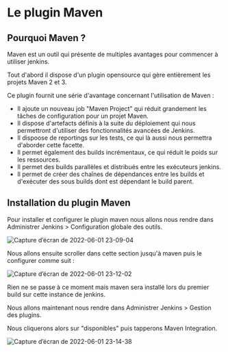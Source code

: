 # Le plugin Maven

## Pourquoi Maven ? 

Maven est un outil qui présente de multiples avantages pour commencer à utiliser jenkins. 

Tout d'abord il dispose d'un plugin opensource qui gère entièrement les projets Maven 2 et 3. 

Ce plugin fournit une série d'avantage concernant l'utilisation de Maven : 

* Il ajoute un nouveau job "Maven Project" qui réduit grandement les tâches de configuration pour un projet Maven.
* Il dispose d'artefacts définis à la suite du déploiement qui nous permettront d'utiliser des fonctionnalités avancées de Jenkins.
* Il dispoose de reportings sur les tests, ce qui là aussi nous permettra d'aborder cette facette. 
* Il permet également des builds incrémentaux, ce qui réduit le poids sur les ressources. 
* Il permet des builds parallèles et distribués entre les exécuteurs jenkins.  
* Il permet de créer des chaînes de dépendances entre les builds et d'exécuter des sous builds dont est dépendant le build parent. 

## Installation du plugin Maven 

Pour installer et configurer le plugin maven nous allons nous rendre dans Administrer Jenkins > Configuration globale des outils. 

![Capture d’écran de 2022-06-01 23-09-04](https://user-images.githubusercontent.com/98811386/171502329-36357386-62d0-482c-a824-575cf43118f2.png)

Nous allons ensuite scroller dans cette section jusqu'à maven puis le configurer comme suit : 

![Capture d’écran de 2022-06-01 23-12-02](https://user-images.githubusercontent.com/98811386/171502781-ce8da568-377b-45a4-aa8d-333a877a5481.png)

Rien ne se passe à ce moment mais maven sera installé lors du premier build sur cette instance de jenkins. 

Nous allons maintenant nous rendre dans Administrer Jenkins > Gestion des plugins. 

Nous cliquerons alors sur "disponibles" puis tapperons Maven Integration. 

![Capture d’écran de 2022-06-01 23-14-38](https://user-images.githubusercontent.com/98811386/171503151-11c9de64-c425-40d5-8937-ec083a05d492.png)
